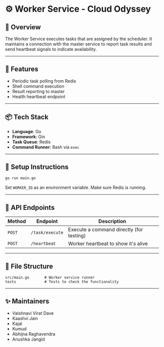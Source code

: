 # ⚙️ Worker Service - Cloud Odyssey

## 📄 Overview

The Worker Service executes tasks that are assigned by the scheduler. It maintains a connection with the master service
to report task results and send heartbeat signals to indicate availability.

---

## 🚀 Features

- Periodic task polling from Redis
- Shell command execution
- Result reporting to master
- Health heartbeat endpoint

---

## 📦 Tech Stack

- **Language**: Go
- **Framework**: Gin
- **Task Queue**: Redis
- **Command Runner**: Bash via `exec`

---

## 🔧 Setup Instructions

```bash
go run main.go
```

Set `WORKER_ID` as an environment variable. Make sure Redis is running.

---

## 📡 API Endpoints

| Method | Endpoint        | Description |
|--------|------------------|-------------|
| `POST` | `/task/execute`  | Execute a command directly (for testing) |
| `POST` | `/heartbeat`     | Worker heartbeat to show it's alive |

---

## 📂 File Structure

```
src/main.go       # Worker service runner
tests             # Tests to check the functionality
```

---

## ✨ Maintainers

- Vaishnavi Virat Dave
- Kaashvi Jain
- Kajal
- Kumud
- Abhijna Raghavendra
- Anushka Jangid

